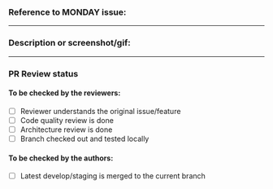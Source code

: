 ### Reference to MONDAY issue:
<!-- Example: -->

---
### Description or screenshot/gif:
<!-- Description of the change or gif -->

---
### PR Review status
#### To be checked by the reviewers:
- [ ] Reviewer understands the original issue/feature
- [ ] Code quality review is done
- [ ] Architecture review is done
- [ ] Branch checked out and tested locally
#### To be checked by the authors:
<!-- This one is needed to make sure tests won't fail on develop after merge, -->
<!-- even though they are passing in PR the branch -->
- [ ] Latest develop/staging is merged to the current branch
